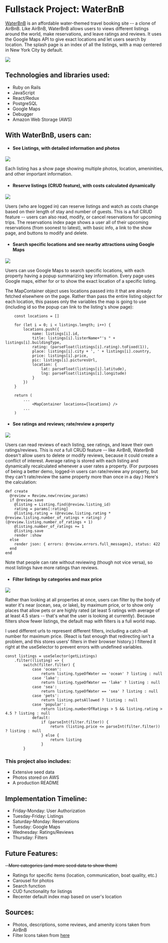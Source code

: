 # Fullstack Project: WaterBnB

[WaterBnB](https://waterbnb.onrender.com/) is an affordable water-themed travel booking site -- a clone of AirBnB.  Like AirBnB, WaterBnB allows users to views different listings around the world, make reservations, and leave ratings and reviews.  It uses the Google Maps API to give exact locations and let users search by location.  The splash page is an index of all the listings, with a map centered in New York City by default.

![](images/index_view.png)



## Technologies and libraries used:
- Ruby on Rails
- JavaScript
- React/Redux
- PostgreSQL
- Google Maps
- Debugger
- Amazon Web Storage (AWS)


## With WaterBnB, users can:

- #### See Listings, with detailed information and photos

![](images/listings_show.png)

Each listing has a show page showing multiple photos, location, ameninities, and other important information.

- #### Reserve listings (CRUD feature), with costs calculated dynamically

![](images/reservation.png)

Users (who are logged in) can reserve listings and watch as costs change based on their length of stay and number of guests.  This is a full CRUD feature -- users can also read, modify, or cancel reservations for upcoming trips.  The reservations index page shows a user all of their upcoming reservations (from soonest to latest), with basic info, a link to the show page, and buttons to modify and delete.



- #### Search specific locations and see nearby attractions using Google Maps

![](images/map.png)

Users can use Google Maps to search specific locations, with each property having a popup summarizing key information.  Every page uses Google maps, either for or to show the exact location of a specific listing.

The MapContainer object uses locations passed into it that are already fetched elsewhere on the page.  Rather than pass the entire listing object for each location, this passes only the variables the map is going to use (including id so the popup can link to the listing's show page):

```
    const locations = []

    for (let i = 0; i < listings.length; i++) {
        locations.push({
            name: listings[i].id,
            title: listings[i].listerName+"'s " + listings[i].buildingType,
            rating: (parseFloat(listings[i].rating).toFixed(1)),
            place: listings[i].city + ', ' + listings[i].country,
            price: listings[i].price,
            pic: listings[i].picturesUrl,
            location: {
                lat: parseFloat(listings[i].latitude),
                lng: parseFloat(listings[i].longitude)
            }
        })
    }

    return (
        ...
            <MapContainer locations={locations} />
        ...
    )
```

<!-- ![](images/Google_map) -->



- #### See ratings and reviews; rate/review a property

![](images/ratings.png)

Users can read reviews of each listing, see ratings, and leave their own ratings/reviews.  This is *not* a full CRUD feature -- like AirBnB, WaterBnB doesn't allow users to delete or modify reviews, because it could create a conflict of interest.  Average rating is stored with each listing and dynamically recalculated whenever a user rates a property.  (For purposes of being a better demo, logged-in users can rate/review any property, but they can't rate/review the same property more than once in a day.)  Here's the calculation:

```
def create
  @review = Review.new(review_params)
  if @review.save
    @listing = Listing.find(@review.listing_id)
    rating = params[:rating]
    @listing.rating = (@review.listing.rating * @review.listing.number_of_ratings + rating) / (@review.listing.number_of_ratings + 1)
    @listing.number_of_ratings += 1
    @listing.save
    render :show
  else
    render json: { errors: @review.errors.full_messages}, status: 422
  end
end
```

Note that people can rate without reviewing (though not vice versa), so most listings have more ratings than reviews.


- #### Filter listings by categories and max price

![](images/max_100.png)

Rather than looking at all properties at once, users can filter by the body of water it's near (ocean, sea, or lake), by maximum price, or to show only places that allow pets or are highly rated (at least 5 ratings with average of at least 4.5 stars -- that's what the user is looking at currently).  Because filters show fewer listings, the default map with filters is a full world map.

I used different urls to represent different filters, including a catch-all number for maximum price.  (React is fast enough that redirecting isn't a problem, and this stores users' filters in their browser history.)  I filtered it right at the useSelector to prevent errors with undefined variables.

```
const listings = useSelector(getListings)
    .filter((listing) => {
        switch(filter.filter) {
            case 'ocean':
                return listing.typeOfWater == 'ocean' ? listing : null
            case 'lake':
                return listing.typeOfWater == 'lake' ? listing : null
            case 'sea':
                return listing.typeOfWater == 'sea' ? listing : null
            case 'pets':
                return listing.petsAllowed ? listing : null
            case 'popular':
                return listing.numberOfRatings > 5 && listing.rating > 4.5 ? listing : null
            default:
                if (parseInt(filter.filter)) {
                    return (listing.price <= parseInt(filter.filter)) ? listing : null
                } else {
                    return listing
                }
        }
```

### This project also includes:
- Extensive seed data
- Photos stored on AWS
- A production README

## Implementation Timeline:
- Friday-Monday: User Authorization
- Tuesday-Friday: Listings
- Saturday-Monday: Reservations
- Tuesday: Google Maps
- Wednesday: Ratings/Reviews
- Thursday: Filters

## Future Features:
~~- More categories (and more seed data to show them)~~
- Ratings for specific items (location, communication, boat quality, etc.)
- Carousel for photos
- Search function
- CUD functionality for listings
- Recenter default index map based on user's location

## Sources:
- Photos, descriptions, some reviews, and amenity icons taken from AirBnB
- Filter Icons taken from [here](https://www.flaticon.com/)
